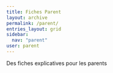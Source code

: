 ```yaml
---
title: Fiches Parent
layout: archive
permalink: /parent/
entries_layout: grid
sidebar:
  nav: "parent"
user: parent
---
```

Des fiches explicatives pour les parents

